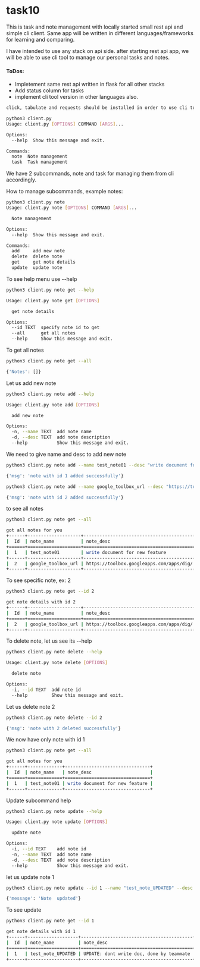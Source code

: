 # task10

This is task and note management with locally started small rest api and simple cli client.
Same app will be written in different languages/frameworks for learning and comparing.

I have intended to use any stack on api side. after starting rest api app, we will be able to use cli tool to manage our personal tasks and notes.

#### ToDos:
- Impletement same rest api written in flask for all other stacks
- Add status column for tasks
- implement cli tool version in other languages also.


```bash
click, tabulate and requests should be installed in order to use cli tool.

python3 client.py 
Usage: client.py [OPTIONS] COMMAND [ARGS]...

Options:
  --help  Show this message and exit.       

Commands:
  note  Note management
  task  Task management
```

We have 2 subcommands, note and task for managing them from cli accordingly.

How to manage subcommands, example notes:

```bash
python3 client.py note
Usage: client.py note [OPTIONS] COMMAND [ARGS]...

  Note management

Options:
  --help  Show this message and exit.

Commands:
  add     add new note
  delete  delete note
  get     get note details
  update  update note
```

To see help menu use --help
```bash
python3 client.py note get --help

Usage: client.py note get [OPTIONS]     

  get note details

Options:
  --id TEXT  specify note id to get     
  --all      get all notes
  --help     Show this message and exit.
```

To get all notes
```bash
python3 client.py note get --all

{'Notes': []}
```

Let us add new note
```bash
python3 client.py note add --help

Usage: client.py note add [OPTIONS]

  add new note

Options:
  -n, --name TEXT  add note name
  -d, --desc TEXT  add note description       
  --help           Show this message and exit.
```

We need to give name and desc to add new note
```bash
python3 client.py note add --name test_note01 --desc "write document for new feature"

{'msg': 'note with id 1 added successfully'}

python3 client.py note add --name google_toolbox_url --desc "https://toolbox.googleapps.com/apps/dig/"

{'msg': 'note with id 2 added successfully'}
```

to see all notes
```bash
python3 client.py note get --all

got all notes for you
+------+--------------------+------------------------------------------+
|  Id  | note_name          | note_desc                                |
+======+====================+==========================================+
|  1   | test_note01        | write document for new feature           |
+------+--------------------+------------------------------------------+
|  2   | google_toolbox_url | https://toolbox.googleapps.com/apps/dig/ |
+------+--------------------+------------------------------------------+
```
To see specific note, ex: 2
```bash
python3 client.py note get --id 2

get note details with id 2
+------+--------------------+------------------------------------------+
|  Id  | note_name          | note_desc                                |
+======+====================+==========================================+
|  2   | google_toolbox_url | https://toolbox.googleapps.com/apps/dig/ |
+------+--------------------+------------------------------------------+
```
To delete note, let us see its --help
```bash
python3 client.py note delete --help

Usage: client.py note delete [OPTIONS]

  delete note

Options:
  -i, --id TEXT  add note id
  --help         Show this message and exit.
```
Let us delete note 2
```bash
python3 client.py note delete --id 2

{'msg': 'note with 2 deleted successfully'}
```

We now have only note with id 1
```bash
python3 client.py note get --all

got all notes for you
+------+-------------+--------------------------------+
|  Id  | note_name   | note_desc                      |
+======+=============+================================+
|  1   | test_note01 | write document for new feature |
+------+-------------+--------------------------------+
```

Update subcommand help
```bash
python3 client.py note update --help

Usage: client.py note update [OPTIONS]        

  update note

Options:
  -i, --id TEXT    add note id
  -n, --name TEXT  add note name
  -d, --desc TEXT  add note description       
  --help           Show this message and exit.
```
let us update note 1
```bash
python3 client.py note update --id 1 --name "test_note_UPDATED" --desc "UPDATE: dont write doc, done by teammate"

{'message': 'Note  updated'}
```
To see update
```bash
python3 client.py note get --id 1

get note details with id 1
+------+-------------------+------------------------------------------+
|  Id  | note_name         | note_desc                                |
+======+===================+==========================================+
|  1   | test_note_UPDATED | UPDATE: dont write doc, done by teammate |
+------+-------------------+------------------------------------------+
```
